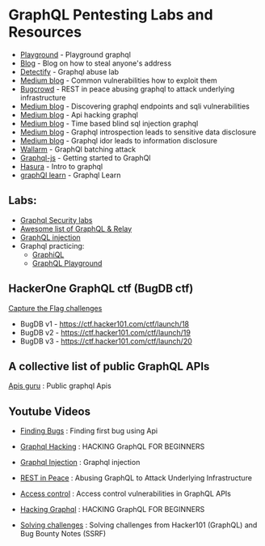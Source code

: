 # GraphQL Pentesting Labs and Resources

- [Playground](https://api.graphql.jobs) - Playground graphql
- [Blog](https://blog.usejournal.com/graphql-bug-to-steal-anyones-address-fc34f0374417) - Blog on how to steal anyone's address
- [Detectify](https://labs.detectify.com/2018/03/14/graphql-abuse/) - Graphql abuse lab
- [Medium blog](https://medium.com/@the.bilal.rizwan/graphql-common-vulnerabilities-how-to-exploit-them-464f9fdce696) - Common vulnerabilities how to exploit them
- [Bugcrowd](https://www.bugcrowd.com/resources/webinars/rest-in-peace-abusing-graphql-to-attack-underlying-infrastructure/) - REST in peace abusing graphql to attack underlying infrastructure
- [Medium blog](https://medium.com/@localh0t/discovering-graphql-endpoints-and-sqli-vulnerabilities-5d39f26cea2e) - Discovering graphql endpoints and sqli vulnerabilities
- [Medium blog](https://medium.com/@ghostlulzhacks/api-hacking-graphql-7b2866ba1cf2) - Api hacking graphql
- [Medium blog](https://medium.com/bugbountywriteup/time-based-blind-sql-injection-in-graphql-39a25a1dfb3c) - Time based blind sql injection graphql
- [Medium blog](https://medium.com/bugbountywriteup/graphql-introspection-leads-to-sensitive-data-disclosure-714f1d9d9d4a) - Graphql introspection leads to sensitive data disclosure
- [Medium blog](https://medium.com/bugbountywriteup/graphql-idor-leads-to-information-disclosure-175eb560170d) - Graphql idor leads to information disclosure
- [Wallarm](https://lab.wallarm.com/graphql-batching-attack/?fbclid=IwAR0Wt4EbuE_wtTPEKqWSSdkgpjI-4p6xMHQczPOtJrSlP5Q1BShKLnx4yx4) - GraphQl batching attack
- [Graphql-js](https://www.howtographql.com/graphql-js/1-getting-started/) - Getting started to GraphQl
- [Hasura](https://hasura.io/learn/graphql/intro-graphql/introduction/) - Intro to graphql
- [graphQl learn](https://graphql.org/learn/) - Graphql Learn

## Labs:
* [Graphql Security labs](https://github.com/david3107/graphql-security-labs)
* [Awesome list of GraphQL & Relay](https://github.com/chentsulin/awesome-graphql)
* [GraphQL injection](https://github.com/swisskyrepo/PayloadsAllTheThings/tree/master/GraphQL%20Injection)
* Graphql practicing:
  * [GraphiQL](https://metaphysics-production.artsy.net/)
  * [GraphQL Playground](https://api.graphql.jobs/)

## HackerOne GraphQL ctf (BugDB ctf)
[Capture the Flag challenges](https://www.hackerone.com/blog/graphql-week-hacker101-capture-flag-challenges)
- BugDB v1 - https://ctf.hacker101.com/ctf/launch/18
- BugDB v2 - https://ctf.hacker101.com/ctf/launch/19
- BugDB v3 - https://ctf.hacker101.com/ctf/launch/20
## A collective list of public GraphQL APIs
[Apis guru](https://github.com/APIs-guru/graphql-apis) : Public graphql Apis

## Youtube Videos
- [Finding Bugs](https://www.youtube.com/watch?v=yCUQBc2rY9Y&t=1401s) : Finding first bug using Api

- [Graphql Hacking](https://www.youtube.com/watch?v=OQCgmftU-Og&list=WL&index=6&t=64s) : HACKING GraphQL FOR BEGINNERS

- [Graphql Injection](https://youtu.be/JKdrzgeihqE) : Graphql injection

- [REST in Peace](https://youtu.be/NPDp7GHmMa0) : Abusing GraphQL to Attack Underlying Infrastructure

- [Access control](https://youtu.be/Wao-ChTRMaM) : Access control vulnerabilities in GraphQL APIs

- [Hacking Graphql](https://youtu.be/OQCgmftU-Og) : HACKING GraphQL FOR BEGINNERS

- [Solving challenges](https://youtu.be/xzX0jtc5uM4) : Solving challenges from Hacker101 (GraphQL) and Bug Bounty Notes (SSRF)
